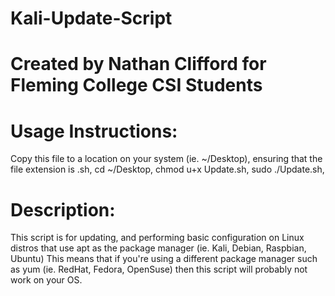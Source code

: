 # Kali-Update-Script

# Created by Nathan Clifford for Fleming College CSI Students

# Usage Instructions:
Copy this file to a location on your system (ie. ~/Desktop), ensuring that the file extension is .sh,
cd ~/Desktop, 
chmod u+x Update.sh,
sudo ./Update.sh,

# Description:
This script is for updating, and performing basic configuration on Linux
distros that use apt as the package manager (ie. Kali, Debian, Raspbian, Ubuntu)
This means that if you're using a different package manager such as yum (ie. RedHat, Fedora, OpenSuse)
then this script will probably not work on your OS.
